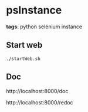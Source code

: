 # psInstance
**tags**: python selenium instance


## Start web

```
./startWeb.sh
```

## Doc

http://localhost:8000/doc

http://localhost:8000/redoc
